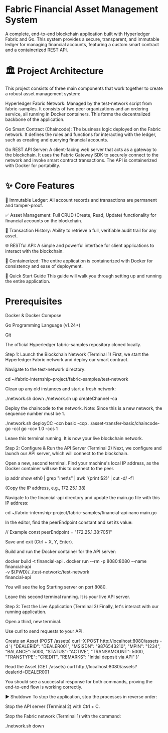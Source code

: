 # Fabric Financial Asset Management System
A complete, end-to-end blockchain application built with Hyperledger Fabric and Go. This system provides a secure, transparent, and immutable ledger for managing financial accounts, featuring a custom smart contract and a containerized REST API.

# 🏛️ Project Architecture
This project consists of three main components that work together to create a robust asset management system:

Hyperledger Fabric Network: Managed by the test-network script from fabric-samples. It consists of two peer organizations and an ordering service, all running in Docker containers. This forms the decentralized backbone of the application.

Go Smart Contract (Chaincode): The business logic deployed on the Fabric network. It defines the rules and functions for interacting with the ledger, such as creating and querying financial accounts.

Go REST API Server: A client-facing web server that acts as a gateway to the blockchain. It uses the Fabric Gateway SDK to securely connect to the network and invoke smart contract transactions. The API is containerized with Docker for portability.

# ✨ Core Features
🔐 Immutable Ledger: All account records and transactions are permanent and tamper-proof.

✅ Asset Management: Full CRUD (Create, Read, Update) functionality for financial accounts on the blockchain.

📖 Transaction History: Ability to retrieve a full, verifiable audit trail for any asset.

🌐 RESTful API: A simple and powerful interface for client applications to interact with the blockchain.

🐳 Containerized: The entire application is containerized with Docker for consistency and ease of deployment.

🚀 Quick Start Guide
This guide will walk you through setting up and running the entire application.

# Prerequisites
Docker & Docker Compose

Go Programming Language (v1.24+)

Git

The official Hyperledger fabric-samples repository cloned locally.

Step 1: Launch the Blockchain Network (Terminal 1)
First, we start the Hyperledger Fabric network and deploy our smart contract.

Navigate to the test-network directory:

cd ~/fabric-internship-project/fabric-samples/test-network

Clean up any old instances and start a fresh network:

./network.sh down
./network.sh up createChannel -ca

Deploy the chaincode to the network. Note: Since this is a new network, the sequence number must be 1.

./network.sh deployCC -ccn basic -ccp ../asset-transfer-basic/chaincode-go -ccl go -ccv 1.0 -ccs 1

<!-- INSERT SCREENSHOT HERE: Successful chaincode deployment, ending with "Chaincode initialization is not required" -->

<!-- Suggested file: Screenshot 2025-10-05 121752.jpg -->

Leave this terminal running. It is now your live blockchain network.

Step 2: Configure & Run the API Server (Terminal 2)
Next, we configure and launch our API server, which will connect to the blockchain.

Open a new, second terminal. Find your machine's local IP address, as the Docker container will use this to connect to the peer.

ip addr show eth0 | grep "inet\s" | awk '{print $2}' | cut -d/ -f1

(Copy the IP address, e.g., 172.25.1.38)

Navigate to the financial-api directory and update the main.go file with this IP address:

cd ~/fabric-internship-project/fabric-samples/financial-api
nano main.go

In the editor, find the peerEndpoint constant and set its value:

// Example
const peerEndpoint = "172.25.1.38:7051"

Save and exit (Ctrl + X, Y, Enter).

Build and run the Docker container for the API server:

docker build -t financial-api .
docker run --rm -p 8080:8080 --name financial-api \
-v ${PWD}/../test-network:/test-network \
financial-api

You will see the log Starting server on port 8080.

<!-- INSERT SCREENSHOT HERE: The API server logs showing it has started successfully -->

<!-- Suggested file: Screenshot 2025-10-05 121942.png -->

Leave this second terminal running. It is your live API server.

Step 3: Test the Live Application (Terminal 3)
Finally, let's interact with our running application.

Open a third, new terminal.

Use curl to send requests to your API.

Create an Asset (POST /assets)
curl -X POST http://localhost:8080/assets -d '{
    "DEALERID": "DEALER001", "MSISDN": "9876543210", "MPIN": "1234",
    "BALANCE": 5000, "STATUS": "ACTIVE", "TRANSAMOUNT": 5000,
    "TRANSTYPE": "CREDIT", "REMARKS": "Initial deposit via API"
}'

Read the Asset (GET /assets)
curl http://localhost:8080/assets?dealerid=DEALER001

You should see a successful response for both commands, proving the end-to-end flow is working correctly.

<!-- INSERT SCREENSHOT HERE: The third terminal showing the successful curl commands and their output -->

<!-- Suggested file: Screenshot 2025-10-05 121633.png -->

► Shutdown
To stop the application, stop the processes in reverse order:

Stop the API server (Terminal 2) with Ctrl + C.

Stop the Fabric network (Terminal 1) with the command:

./network.sh down
